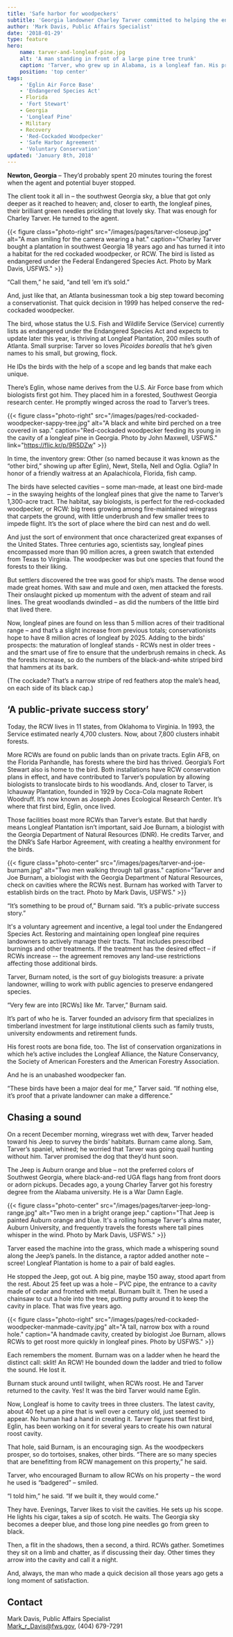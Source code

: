 ```yaml
---
title: 'Safe harbor for woodpeckers'
subtitle: 'Georgia landowner Charley Tarver committed to helping the endangered red-cockaded woodpecker'
author: 'Mark Davis, Public Affairs Specialist'
date: '2018-01-29'
type: feature
hero:
    name: tarver-and-longleaf-pine.jpg
    alt: 'A man standing in front of a large pine tree trunk'
    caption: 'Tarver, who grew up in Alabama, is a longleaf fan. His property, 200 miles south of Atlanta, is named Longleaf Plantation. Photo by Mark Davis, USFWS.'
    position: 'top center'
tags:
    - 'Eglin Air Force Base'
    - 'Endangered Species Act'
    - Florida
    - 'Fort Stewart'
    - Georgia
    - 'Longleaf Pine'
    - Military
    - Recovery
    - 'Red-Cockaded Woodpecker'
    - 'Safe Harbor Agreement'
    - 'Voluntary Conservation'
updated: 'January 8th, 2018'
---
```


**Newton, Georgia** – They’d probably spent 20 minutes touring the forest when the agent and potential buyer stopped.

The client took it all in – the southwest Georgia sky, a blue that got only deeper as it reached to heaven; and, closer to earth, the longleaf pines, their brilliant green needles prickling that lovely sky. That was enough for Charley Tarver. He turned to the agent.

{{< figure class="photo-right" src="/images/pages/tarver-closeup.jpg" alt="A man smiling for the camera wearing a hat." caption="Charley Tarver bought a plantation in southwest Georgia 18 years ago and has turned it into a habitat for the red cockaded woodpecker, or RCW. The bird is listed as endangered under the Federal Endangered Species Act. Photo by Mark Davis, USFWS." >}}

“Call them,” he said, “and tell ‘em it’s sold.”

And, just like that, an Atlanta businessman took a big step toward becoming a conservationist. That quick decision in 1999 has helped conserve the red-cockaded woodpecker.

The bird, whose status the U.S. Fish and Wildlife Service (Service) currently lists as endangered under the Endangered Species Act and expects to update later this year, is thriving at Longleaf Plantation, 200 miles south of Atlanta. Small surprise: Tarver so loves _Picoides borealis_ that he’s given names to his small, but growing, flock.

He IDs the birds with the help of a scope and leg bands that make each unique.

There’s Eglin, whose name derives from the U.S. Air Force base from which biologists first got him. They placed him in a forested, Southwest Georgia research center. He promptly winged across the road to Tarver’s trees.

{{< figure class="photo-right" src="/images/pages/red-cockaded-woodpecker-sappy-tree.jpg" alt="A black and white bird perched on a tree covered in sap." caption="Red-cockaded woodpecker feeding its young in the cavity of a longleaf pine in Georgia. Photo by John Maxwell, USFWS." link="https://flic.kr/p/9R5DZw" >}}

In time, the inventory grew: Other (so named because it was known as the “other bird,” showing up after Eglin), Newt, Stella, Nell and Oglia. Oglia? In honor of a friendly waitress at an Apalachicola, Florida, fish camp.

The birds have selected cavities – some man-made, at least one bird-made – in the swaying heights of the longleaf pines that give the name to Tarver’s 1,300-acre tract. The habitat, say biologists, is perfect for the red-cockaded woodpecker, or RCW: big trees growing among fire-maintained wiregrass that carpets the ground, with little underbrush and few smaller trees to impede flight. It’s the sort of place where the bird can nest and do well.

And just the sort of environment that once characterized great expanses of the United States. Three centuries ago, scientists say, longleaf pines encompassed more than 90 million acres, a green swatch that extended from Texas to Virginia. The woodpecker was but one species that found the forests to their liking.

But settlers discovered the tree was good for ship’s masts. The dense wood made great homes. With saw and mule and oxen, men attacked the forests. Their onslaught picked up momentum with the advent of steam and rail lines. The great woodlands dwindled – as did the numbers of the little bird that lived there.

Now, longleaf pines are found on less than 5 million acres of their traditional range – and that’s a slight increase from previous totals; conservationists hope to have 8 million acres of longleaf by 2025. Adding to the birds' prospects: the maturation of longleaf stands - RCWs nest in older trees - and the smart use of fire to ensure that the underbrush remains in check. As the forests increase, so do the numbers of the black-and-white striped bird that hammers at its bark.

(The cockade? That’s a narrow stripe of red feathers atop the male’s head, on each side of its black cap.)

## ‘A public-private success story’

Today, the RCW lives in 11 states, from Oklahoma to Virginia. In 1993, the Service estimated nearly 4,700 clusters. Now, about 7,800 clusters inhabit forests.

More RCWs are found on public lands than on private tracts. Eglin AFB, on the Florida Panhandle, has forests where the bird has thrived. Georgia’s Fort Stewart also is home to the bird. Both installations have RCW conservation plans in effect, and have contributed to Tarver’s population by allowing biologists to translocate birds to his woodlands. And, closer to Tarver, is Ichauway Plantation, founded in 1929 by Coca-Cola magnate Robert Woodruff. It’s now known as Joseph Jones Ecological Research Center. It’s where that first bird, Eglin, once lived.

Those facilities boast more RCWs than Tarver’s estate. But that hardly means Longleaf Plantation isn’t important, said Joe Burnam, a biologist with the Georgia Department of Natural Resources (DNR). He credits Tarver, and the DNR’s Safe Harbor Agreement, with creating a healthy environment for the birds.

{{< figure class="photo-center" src="/images/pages/tarver-and-joe-burnam.jpg" alt="Two men walking through tall grass." caption="Tarver and Joe Burnam, a biologist with the Georgia Department of Natural Resources, check on cavities where the RCWs nest. Burnam has worked with Tarver to establish birds on the tract. Photo by Mark Davis, USFWS." >}}

“It’s something to be proud of,” Burnam said. “It’s a public-private success story.”

It's a voluntary agreement and incentive, a legal tool under the Endangered Species Act.  Restoring and maintaining open longleaf pine requires landowners to actively manage their tracts. That includes prescribed burnings and other treatments. If the treatment has the desired effect – if RCWs increase -- the agreement removes any land-use restrictions affecting those additional birds.

Tarver, Burnam noted, is the sort of guy biologists treasure: a private landowner, willing to work with public agencies to preserve endangered species.

“Very few are into [RCWs] like Mr. Tarver,” Burnam said.

It’s part of who he is. Tarver founded an advisory firm that specializes in timberland investment for large institutional clients such as family trusts, university endowments and retirement funds.

His forest roots are bona fide, too. The list of conservation organizations in which he’s active includes the Longleaf Alliance, the Nature Conservancy, the Society of American Foresters and the American Forestry Association.

And he is an unabashed woodpecker fan.

“These birds have been a major deal for me,” Tarver said. “If nothing else, it’s proof that a private landowner can make a difference.”

## Chasing a sound

On a recent December morning, wiregrass wet with dew, Tarver headed toward his Jeep to survey the birds’ habitats. Burnam came along. Sam, Tarver’s spaniel, whined; he worried that Tarver was going quail hunting without him. Tarver promised the dog that they’d hunt soon.

The Jeep is Auburn orange and blue – not the preferred colors of Southwest Georgia, where black-and-red UGA flags hang from front doors or adorn pickups. Decades ago, a young Charley Tarver got his forestry degree from the Alabama university. He is a War Damn Eagle.

{{< figure class="photo-center" src="/images/pages/tarver-jeep-long-range.jpg" alt="Two men in a bright orange jeep." caption="That Jeep is painted Auburn orange and blue. It's a rolling homage Tarver's alma mater, Auburn University, and frequently travels the forests where tall pines whisper in the wind. Photo by Mark Davis, USFWS." >}}

Tarver eased the machine into the grass, which made a whispering sound along the Jeep’s panels. In the distance, a raptor added another note – scree! Longleaf Plantation is home to a pair of bald eagles.

He stopped the Jeep, got out. A big pine, maybe 150 away, stood apart from the rest. About 25 feet up was a hole – PVC pipe, the entrance to a cavity made of cedar and fronted with metal. Burnam built it. Then he used a chainsaw to cut a hole into the tree, putting putty around it to keep the cavity in place. That was five years ago.

{{< figure class="photo-right" src="/images/pages/red-cockaded-woodpecker-manmade-cavity.jpg" alt="A tall, narrow box with a round hole." caption="A handmade cavity, created by biologist Joe Burnam, allows RCWs to get roost more quickly in longleaf pines. Photo by USFWS." >}}

Each remembers the moment. Burnam was on a ladder when he heard the distinct call: sklit! An RCW! He bounded down the ladder and tried to follow the sound. He lost it.

Burnam stuck around until twilight, when RCWs roost. He and Tarver returned to the cavity. Yes! It was the bird Tarver would name Eglin.

Now, Longleaf is home to cavity trees in three clusters. The latest cavity, about 40 feet up a pine that is well over a century old, just seemed to appear. No human had a hand in creating it. Tarver figures that first bird, Eglin, has been working on it for several years to create his own natural roost cavity.

That hole, said Burnam, is an encouraging sign. As the woodpeckers  prosper, so do tortoises, snakes, other birds. “There are so many species that are benefitting from RCW management on this property,” he said.

Tarver, who encouraged Burnam to allow RCWs on his property – the word he used is “badgered” – smiled.

“I told him,” he said. “If we built it, they would come.”

They have. Evenings, Tarver likes to visit the cavities. He sets up his scope. He lights his cigar, takes a sip of scotch. He waits. The Georgia sky becomes a deeper blue, and those long pine needles go from green to black.

Then, a flit in the shadows, then a second, a third. RCWs gather. Sometimes they sit on a limb and chatter, as if discussing their day. Other times they arrow into the cavity and call it a night.

And, always, the man who made a quick decision all those years ago gets a long moment of satisfaction.

## Contact

Mark Davis, Public Affairs Specialist  
[Mark_r_Davis@fws.gov](mailto:Mark_r_Davis@fws.gov), (404) 679-7291
